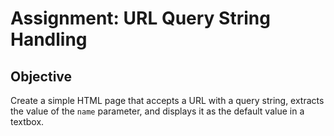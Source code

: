 # Assignment: URL Query String Handling

## Objective
Create a simple HTML page that accepts a URL with a query string, extracts the value of the `name` parameter, and displays it as the default value in a textbox.


